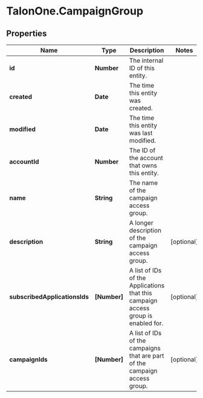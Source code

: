 # TalonOne.CampaignGroup

## Properties

Name | Type | Description | Notes
------------ | ------------- | ------------- | -------------
**id** | **Number** | The internal ID of this entity. | 
**created** | **Date** | The time this entity was created. | 
**modified** | **Date** | The time this entity was last modified. | 
**accountId** | **Number** | The ID of the account that owns this entity. | 
**name** | **String** | The name of the campaign access group. | 
**description** | **String** | A longer description of the campaign access group. | [optional] 
**subscribedApplicationsIds** | **[Number]** | A list of IDs of the Applications that this campaign access group is enabled for. | [optional] 
**campaignIds** | **[Number]** | A list of IDs of the campaigns that are part of the campaign access group. | [optional] 


